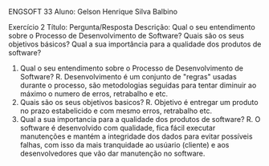 ENGSOFT 33
Aluno: Gelson Henrique Silva Balbino

Exercício 2
Título: Pergunta/Resposta
Descrição: Qual o seu entendimento sobre o Processo de Desenvolvimento de Software? Quais são os seus objetivos básicos? Qual a sua importância para a qualidade dos produtos de software?
 
1) Qual o seu entendimento sobre o Processo de Desenvolvimento de Software? 
	R. Desenvolvimento é um conjunto de "regras" usadas durante o processo, são metodologias seguidas para tentar diminuir ao máximo o numero de erros, retrabalho e etc.
2) Quais são os seus objetivos basicos?
	R. Objetivo é entregar um produto no prazo estabelicido e com mesmo erros, retrabalho etc. 
3) Qual a sua importancia para a qualidade dos produtos de software?
	R. O software é desenvolvido com qualidade, fica fácil executar  manutenções e mantém a integridade dos dados para evitar possíveis falhas, com isso da mais tranquidade ao usúario (cliente) e aos desenvolvedores que vão dar manutenção no software. 